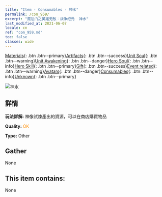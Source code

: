 ```yaml
---
title: "Item - Consumables - 神水"
permalink: /con_959/
excerpt: "魔法门之英雄无敌：战争纪元  神水"
last_modified_at: 2021-06-07
locale: cn
ref: "con_959.md"
toc: false
classes: wide
---
```

 [Materials](/ItemsCN/){: .btn .btn--primary}[Artifacts](/ItemsCN/Artifacts/){: .btn .btn--success}[Unit Soul](/ItemsCN/UnitSoul/){: .btn .btn--warning}[Unit Awakening](/ItemsCN/UnitAwakening/){: .btn .btn--danger}[Hero Soul](/ItemsCN/HeroSoul/){: .btn .btn--info}[Hero Skill](/ItemsCN/HeroSkill/){: .btn .btn--primary}[Gift](/ItemsCN/Gift/){: .btn .btn--success}[Event related](/ItemsCN/Events/){: .btn .btn--warning}[Avatars](/ItemsCN/Avatars/){: .btn .btn--danger}[Consumables](/ItemsCN/Consumables/){: .btn .btn--info}[Unknown](/ItemsCN/Unknown/){: .btn .btn--primary}

 ![神水](/images/t/i_40054.png)

## 詳情
 **玩法詳解:** 神像試煉產出的資源，可以在商店購買物品

 **Quality:** <span style="color: #FF8C00">OK</span>

 **Type:** Other

## Gather

  None

## This item contains:

  None

